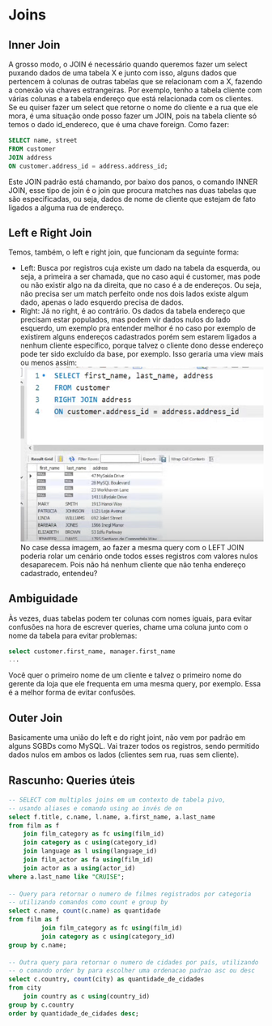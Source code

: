 # Joins
## Inner Join
A grosso modo, o JOIN é necessário quando queremos fazer um select puxando
dados de uma tabela X e junto com isso, alguns dados que pertencem à colunas
de outras tabelas que se relacionam com a X, fazendo a conexão via chaves estrangeiras.
Por exemplo, tenho a tabela cliente com várias colunas e a tabela endereço que está
relacionada com os clientes. Se eu quiser fazer um select que retorne o nome do
cliente e a rua que ele mora, é uma situação onde posso fazer um JOIN, pois
na tabela cliente só temos o dado id_endereco, que é uma chave foreign. Como fazer:
```sql
SELECT name, street
FROM customer
JOIN address
ON customer.address_id = address.address_id;
```
Este JOIN padrão está chamando, por baixo dos panos, o comando INNER JOIN, esse tipo de join é o join que
procura matches nas duas tabelas que são especificadas, ou seja, dados de nome de cliente que estejam
de fato ligados a alguma rua de endereço.

## Left e Right Join
Temos, também, o left e right join, que funcionam da seguinte forma:
* Left: Busca por registros cuja existe um dado na tabela da esquerda, ou seja, a primeira a ser chamada, que no caso aqui é customer, mas pode ou não existir algo na da direita, que no caso é a de endereços. Ou seja, não precisa ser um match perfeito onde nos dois lados existe algum dado, apenas o lado esquerdo precisa de dados.
* Right: Já no right, é ao contrário. Os dados da tabela endereço que precisam estar populados, mas podem vir dados nulos do lado esquerdo, um exemplo pra entender melhor é no caso por exemplo de existirem alguns endereços cadastrados porém sem estarem ligados a nenhum cliente específico, porque talvez o cliente dono desse endereço pode ter sido excluído da base, por exemplo. Isso geraria uma view mais ou menos assim:
<br><img src="images/sql/right-join.png"><br>
No case dessa imagem, ao fazer a mesma query com o LEFT JOIN poderia rolar um cenário onde todos esses registros com valores nulos desaparecem. Pois não há nenhum cliente que não tenha endereço cadastrado, entendeu?

## Ambiguidade
Às vezes, duas tabelas podem ter colunas com nomes iguais, para evitar confusões na hora de escrever queries, chame uma coluna junto com o nome da tabela para evitar problemas:
```sql
select customer.first_name, manager.first_name
...
```
Você quer o primeiro nome de um cliente e talvez o primeiro nome do gerente da loja que ele frequenta em uma mesma query, por exemplo. Essa é a melhor forma de evitar confusões.

## Outer Join
Basicamente uma união do left e do right joint, não vem por padrão em alguns SGBDs como MySQL. Vai trazer todos os registros, sendo permitido dados nulos em ambos os lados (clientes sem rua, ruas sem cliente).

## Rascunho: Queries úteis
```sql
-- SELECT com multiplos joins em um contexto de tabela pivo,
-- usando aliases e comando using ao invés de on
select f.title, c.name, l.name, a.first_name, a.last_name
from film as f
    join film_category as fc using(film_id)
    join category as c using(category_id)
    join language as l using(language_id)
    join film_actor as fa using(film_id)
    join actor as a using(actor_id)
where a.last_name like "CRUISE";

-- Query para retornar o numero de filmes registrados por categoria
-- utilizando comandos como count e group by
select c.name, count(c.name) as quantidade
from film as f
         join film_category as fc using(film_id)
         join category as c using(category_id)
group by c.name;

-- Outra query para retornar o numero de cidades por país, utilizando
-- o comando order by para escolher uma ordenacao padrao asc ou desc
select c.country, count(city) as quantidade_de_cidades
from city
    join country as c using(country_id)
group by c.country
order by quantidade_de_cidades desc;
```
